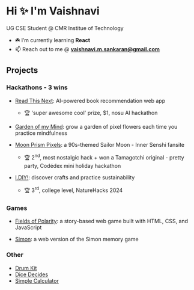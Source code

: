 <h1>Hi ✨ I'm Vaishnavi</h1>

UG CSE Student @ CMR Institue of Technology
- ☘️ I’m currently learning **React**
- 📫 Reach out to me @ **vaishnavi.m.sankaran@gmail.com**

## Projects

### Hackathons - 3 wins
- [Read This Next](https://github.com/vams-skn/read-this-next): AI-powered book recommendation web app
    - 🏆 'super awesome cool' prize, $1, nosu AI hackathon

- [Garden of my Mind](https://github.com/vams-skn/garden-of-my-mind): grow a garden of pixel flowers each time you practice mindfulness

- [Moon Prism Pixels](https://github.com/vams-skn/moon-prism-pixels): a 90s-themed Sailor Moon - Inner Senshi fansite
    - 🏆 2<sup>nd</sup>, most nostalgic hack + won a Tamagotchi original - pretty party, Codédex mini holiday hackathon

- [I.DIY!](https://github.com/vams-skn/i-diy): discover crafts and practice sustainability
    - 🏆 3<sup>rd</sup>, college level, NatureHacks 2024

### Games
- [Fields of Polarity](https://github.com/vams-skn/fields-of-polarity): a story-based web game built with HTML, CSS, and JavaScript

- [Simon](https://github.com/vams-skn/simon): a web version of the Simon memory game

### Other
- [Drum Kit](https://github.com/vams-skn/drum-kit)
- [Dice Decides](https://github.com/vams-skn/dice-decides)
- [Simple Calculator](https://github.com/vams-skn/simple-calculator)
